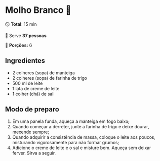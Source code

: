 # Molho Branco :milk_glass:

:timer_clock: **Total**: 15 min

:woman: Serve **37 pessoas**

:fork_and_knife: **Porções:** 6

## Ingredientes

- 2 colheres (sopa) de  manteiga
- 2 colheres (sopa) de farinha de trigo
- 500 ml de leite
- 1 lata de creme de leite
- 1 colher (chá) de sal



## Modo de preparo

1. Em uma panela funda, aqueça a manteiga em fogo baixo;
2. Quando começar a derreter, junte a farinha de trigo e deixe dourar, mexendo sempre;
3. Quando adquirir a consistência de massa, coloque o leite aos poucos, misturando vigorosamente para não formar grumos;
4. Adicione o creme de leite e o sal e misture bem. Aqueça sem deixar ferver. Sirva a seguir.


